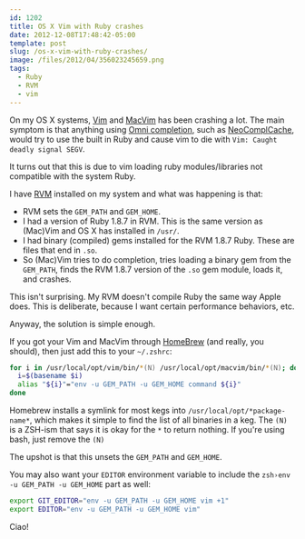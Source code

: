 ```yaml
---
id: 1202
title: OS X Vim with Ruby crashes
date: 2012-12-08T17:48:42-05:00
template: post
slug: /os-x-vim-with-ruby-crashes/
image: /files/2012/04/356023245659.png
tags:
  - Ruby
  - RVM
  - vim
---
```


On my OS X systems, [Vim](http://www.vim.org) and
[MacVim](https://code.google.com/p/macvim/) has been crashing a lot. The main
symptom is that anything using
[Omni completion](http://vim.wikia.com/wiki/Omni_completion), such as
[NeoComplCache](https://github.com/Shougo/neocomplcache), would try to use the
built in Ruby and cause vim to die with `Vim: Caught deadly signal SEGV`.

It turns out that this is due to vim loading ruby modules/libraries not
compatible with the system Ruby.

I have [RVM](http://rvm.io) installed on my system and what was happening is
that:

- RVM sets the `GEM_PATH` and `GEM_HOME`.
- I had a version of Ruby 1.8.7 in RVM. This is the same version as (Mac)Vim and
  OS X has installed in `/usr/`.
- I had binary (compiled) gems installed for the RVM 1.8.7 Ruby. These are files
  that end in `.so`.
- So (Mac)Vim tries to do completion, tries loading a binary gem from the
  `GEM_PATH`, finds the RVM 1.8.7 version of the `.so` gem module, loads it, and
  crashes.

This isn't surprising. My RVM doesn't compile Ruby the same way Apple does. This
is deliberate, because I want certain performance behaviors, etc.

Anyway, the solution is simple enough.

If you got your Vim and MacVim through
[HomeBrew](http://mxcl.github.com/homebrew/) (and really, you should), then just
add this to your `~/.zshrc`:

```zsh
for i in /usr/local/opt/vim/bin/*(N) /usr/local/opt/macvim/bin/*(N); do
  i=$(basename $i)
  alias "${i}"="env -u GEM_PATH -u GEM_HOME command ${i}"
done
```

Homebrew installs a symlink for most kegs into `/usr/local/opt/*package-name*`,
which makes it simple to find the list of all binaries in a keg. The `(N)` is a
ZSH-ism that says it is okay for the `*` to return nothing. If you're using
bash, just remove the `(N)`

The upshot is that this unsets the `GEM_PATH` and `GEM_HOME`.

You may also want your `EDITOR` environment variable to include the
`zsh›env -u GEM_PATH -u GEM_HOME` part as well:

```zsh
export GIT_EDITOR="env -u GEM_PATH -u GEM_HOME vim +1"
export EDITOR="env -u GEM_PATH -u GEM_HOME vim"
```

Ciao!
